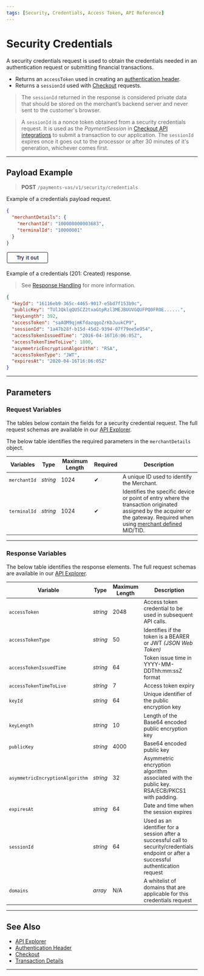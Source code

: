 ```yaml
---
tags: [Security, Credentials, Access Token, API Reference]
---
```


# Security Credentials

A security credentials request is used to obtain the credentials needed in an authentication request or submitting financial transactions.

- Returns an `accessToken` used in creating an [authentication header](?path=docs/Resources/API-Documents/Authentication-Header.md).
- Returns a `sessionId` used with [Checkout](?path=docs/Online-Mobile-Digital/Checkout/Checkout.md) requests.

<!-- theme: danger -->
> The `sessionId` returned in the response is considered private data that should be stored on the merchant’s backend server and never sent to the customer's browser.

<!-- theme: info -->
> A `sessionId` is a nonce token obtained from a security credentials request. It is used as the *PaymentSession* in [Checkout API integrations](?path=docs/Online-Mobile-Digital/Checkout/API/API-Only.md) to submit a transaction to our application. The `sessionId` expires once it goes out to the processor or after 30 minutes of it's generation, whichever comes first.

---

## Payload Example

<!--
type: tab
titles: Request, Response
-->

<!-- theme: success -->
> **POST** `/payments-vas/v1/security/credentials`

Example of a credentials payload request.

```json
{
  "merchantDetails": {
    "merchantId": "100008000003683",
    "terminalId": "10000001"
  }
}
```

[![Try it out](../../../../assets/images/button.png)](../api/?type=post&path=/payments-vas/v1/security/credentials)

<!--
type: tab
-->

Example of a credentials (201: Created) response.

<!-- theme: info -->
> See [Response Handling](?path=docs/Resources/Guides/Response-Codes/Response-Handling.md) for more information.

```json
{
  "keyId": "16116eb9-365c-4465-9017-e5bd7f153b9c",
  "publicKey": "TUlJQklqQU5CZ2txaGtpRzl3MEJBUUVGQUFPQ0FROE......",
  "keyLength": 392,
  "accessToken": "saAOM9qjmKfdazqgoZrKbJuukCP9",
  "sessionId": "1a47b28f-b15d-45d2-9394-07f79ee5e954",
  "accessTokenIssuedTime": "2016-04-16T16:06:05Z",
  "accessTokenTimeToLive": 1800,
  "asymmetricEncryptionAlgorithm": "RSA",
  "accessTokenType": "JWT",
  "expiresAt": "2020-04-16T16:06:05Z"
}
```

<!-- type: tab-end -->

---

## Parameters

### Request Variables

The tables below contain the fields for a security credential request. The full request schemas are available in our [API Explorer](../api/?type=post&path=/payments/v1/credentials).

<!--
type: tab
titles: merchantDetails
-->

The below table identifies the required parameters in the `merchantDetails` object.

| Variables | Type| Maximum Length | Required | Description |
|---------|----------|----------------|-------- | --------|
| `merchantId` | *string* | 1024 | &#10004; | A unique ID used to identify the Merchant. |
| `terminalId` | *string* | 1024 | &#10004; | Identifies the specific device or point of entry where the transaction originated assigned by the acquirer or the gateway. Required when using [merchant defined](?path=docs/Resources/Guides/BYOID.md) MID/TID. |

<!-- type: tab-end -->

---

### Response Variables

The below table identifies the response elements. The full request schemas are available in our [API Explorer](../api/?type=post&path=/payments/v1/credentials).

| Variable | Type | Maximum Length | Description |
|---------|----------|--------|--------|
| `accessToken` | *string* | 2048 | Access token credential to be used in subsequent API calls. |
| `accessTokenType` | *string* | 50 | Identifies if the token is a BEARER or JWT *(JSON Web Token)* |
| `accessTokenIssuedTime` | *string* | 64 | Token issue time in YYYY-MM-DDThh:mm:ssZ format |
| `accessTokenTimeToLive` | *string* | 7 | Access token expiry |
| `keyId` | *string* | 64 | Unique identifier of the public encryption key |
| `keyLength` | *string* | 10 | Length of the Base64 encoded public encryption key |
| `publicKey` | *string* | 4000 | Base64 encoded public key |
| `asymmetricEncryptionAlgorithm` | *string* | 32 | Asymmetric encryption algorithm associated with the public key. RSA/ECB/PKCS1 with padding. |
| `expiresAt` | *string* | 64 | Date and time when the session expires |
| `sessionId` | *string* | 64  | Used as an identifier for a session after a successful call to security/credentials endpoint or after a successful authentication request |
| `domains` | *array* | N/A  | A whitelist of domains that are applicable for this credentials request |

<!---
| `symmetricEncryptionAlgorithm` | *string* |  | AES 256/PKCS with padding |
-->

---

## See Also

- [API Explorer](../api/?type=post&path=/payments/v1/credentials)
- [Authentication Header](?path=docs/Resources/API-Documents/Authentication-Header.md)
- [Checkout](?path=docs/Online-Mobile-Digital/Checkout/Checkout.md)
- [Transaction Details](?path=docs/Resources/Master-Data/Transaction-Details.md)

---

